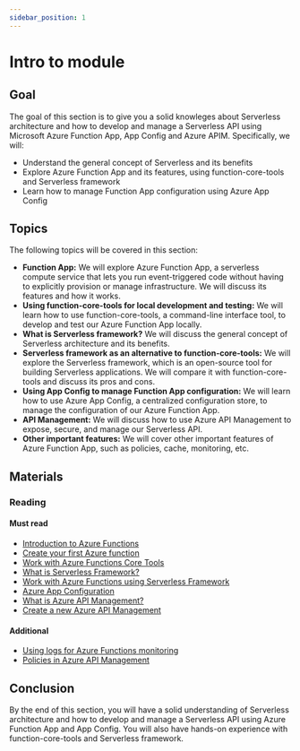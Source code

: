 ```yaml
---
sidebar_position: 1
---
```


# Intro to module

## Goal

The goal of this section is to give you a solid knowleges about Serverless architecture and how to develop and manage a Serverless API using Microsoft Azure Function App, App Config and Azure APIM. Specifically, we will:

- Understand the general concept of Serverless and its benefits
- Explore Azure Function App and its features, using function-core-tools and Serverless framework
- Learn how to manage Function App configuration using Azure App Config

## Topics

The following topics will be covered in this section:

- **Function App:** We will explore Azure Function App, a serverless compute service that lets you run event-triggered code without having to explicitly provision or manage infrastructure. We will discuss its features and how it works.
- **Using function-core-tools for local development and testing:** We will learn how to use function-core-tools, a command-line interface tool, to develop and test our Azure Function App locally.
- **What is Serverless framework?** We will discuss the general concept of Serverless architecture and its benefits.
- **Serverless framework as an alternative to function-core-tools:** We will explore the Serverless framework, which is an open-source tool for building Serverless applications. We will compare it with function-core-tools and discuss its pros and cons.
- **Using App Config to manage Function App configuration:** We will learn how to use Azure App Config, a centralized configuration store, to manage the configuration of our Azure Function App.
- **API Management:** We will discuss how to use Azure API Management to expose, secure, and manage our Serverless API.
- **Other important features:** We will cover other important features of Azure Function App, such as policies, cache, monitoring, etc.

## Materials

### Reading

#### Must read

- [Introduction to Azure Functions](https://learn.microsoft.com/en-us/azure/azure-functions/functions-overview)
- [Create your first Azure function](https://learn.microsoft.com/en-us/azure/azure-functions/create-first-function-vs-code-node)
- [Work with Azure Functions Core Tools](https://learn.microsoft.com/en-us/azure/azure-functions/functions-run-local)
- [What is Serverless Framework?](https://learn.microsoft.com/en-us/azure/architecture/example-scenario/serverless/serverless-multicloud)
- [Work with Azure Functions using Serverless Framework](https://www.serverless.com/framework/docs/providers/azure/guide/quick-start)
- [Azure App Configuration](https://learn.microsoft.com/en-us/azure/azure-app-configuration/overview)
- [What is Azure API Management?](https://learn.microsoft.com/en-us/azure/api-management/api-management-key-concepts)
- [Create a new Azure API Management](https://learn.microsoft.com/en-us/azure/api-management/vscode-create-service-instance)

#### Additional

- [Using logs for Azure Functions monitoring ](https://learn.microsoft.com/en-us/azure/azure-functions/functions-monitor-log-analytics?tabs=csharp)
- [Policies in Azure API Management](https://learn.microsoft.com/en-us/azure/api-management/api-management-howto-policies)


## Conclusion

By the end of this section, you will have a solid understanding of Serverless architecture and how to develop and manage a Serverless API using Azure Function App and App Config. You will also have hands-on experience with function-core-tools and Serverless framework.
